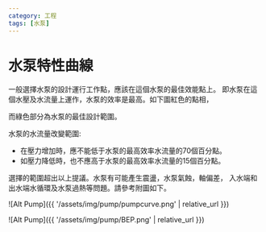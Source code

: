 ```yaml
---
category: 工程 
tags: [水泵]
---
```


# 水泵特性曲線

一般選擇水泵的設計運行工作點，應該在這個水泵的最佳效能點上。
即水泵在這個水壓及水流量上運作，水泵的效率是最高。如下圖紅色的點相，

而綠色部分為水泵的最佳設計範圍。

水泵的水流量改變範圍:
 - 在壓力增加時，應不能低于水泵的最高效率水流量的70個百分點。
 - 如壓力降低時，也不應高于水泵的最高效率水流量的15個百分點。
 
選擇的範圍超出以上提議。水泵有可能產生震盪，水泵氣蝕，軸偏差，
入水端和出水端水循環及水泵過熱等問題。請參考附圖如下。

![Alt Pump]({{ '/assets/img/pump/pumpcurve.png' | relative_url }})


![Alt Pump]({{ '/assets/img/pump/BEP.png' | relative_url }})